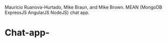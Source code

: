 ﻿Mauricio Ruanova-Hurtado, Mike Braun, and Mike Brown. MEAN (MongoDB ExpressJS AngularJS NodeJS) chat app.
# Chat-app-
